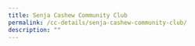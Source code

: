 ```yaml
---
title: Senja Cashew Community Club
permalink: /cc-details/senja-cashew-community-club/
description: ""
---
```

